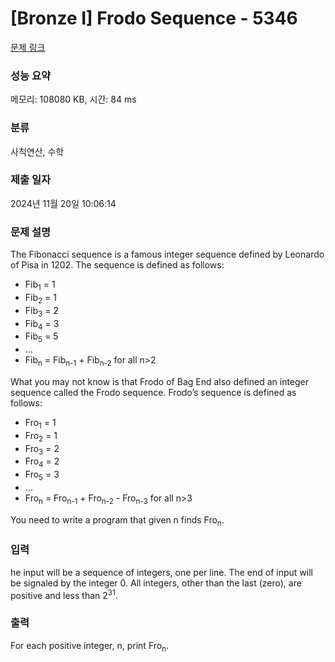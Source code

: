 # [Bronze I] Frodo Sequence - 5346 

[문제 링크](https://www.acmicpc.net/problem/5346) 

### 성능 요약

메모리: 108080 KB, 시간: 84 ms

### 분류

사칙연산, 수학

### 제출 일자

2024년 11월 20일 10:06:14

### 문제 설명

<p>The Fibonacci sequence is a famous integer sequence defined by Leonardo of Pisa in 1202. The sequence is defined as follows:</p>

<ul>
	<li>Fib<sub>1</sub> = 1</li>
	<li>Fib<sub>2</sub> = 1</li>
	<li>Fib<sub>3</sub> = 2</li>
	<li>Fib<sub>4</sub> = 3</li>
	<li>Fib<sub>5</sub> = 5</li>
	<li>…</li>
	<li>Fib<sub>n</sub> = Fib<sub>n-1</sub> + Fib<sub>n-2</sub> for all n>2</li>
</ul>

<p>What you may not know is that Frodo of Bag End also defined an integer sequence called the Frodo sequence. Frodo’s sequence is defined as follows:</p>

<ul>
	<li>Fro<sub>1</sub> = 1</li>
	<li>Fro<sub>2</sub> = 1</li>
	<li>Fro<sub>3</sub> = 2</li>
	<li>Fro<sub>4</sub> = 2</li>
	<li>Fro<sub>5</sub> = 3</li>
	<li>…</li>
	<li>Fro<sub>n</sub> = Fro<sub>n-1</sub> + Fro<sub>n-2</sub> - Fro<sub>n-3</sub> for all n>3</li>
</ul>

<p>You need to write a program that given n finds Fro<sub>n</sub>.</p>

### 입력 

 <p>he input will be a sequence of integers, one per line. The end of input will be signaled by the integer 0. All integers, other than the last (zero), are positive and less than 2<sup>31</sup>.</p>

### 출력 

 <p>For each positive integer, n, print Fro<sub>n</sub>.</p>

